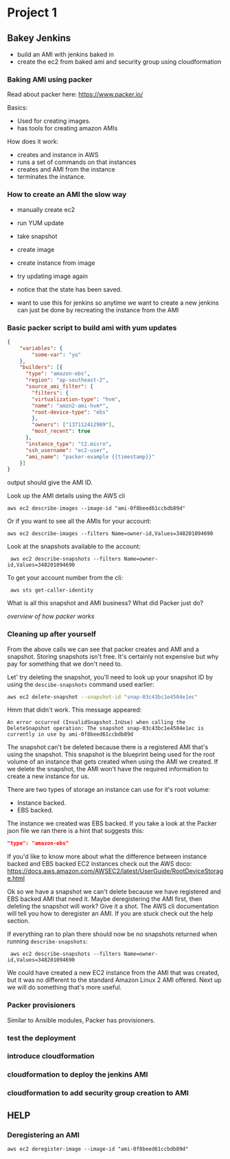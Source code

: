 # Project 1

## Bakey Jenkins

- build an AMI with jenkins baked in
- create the ec2 from baked ami and security group using cloudformation

### Baking AMI using packer

Read about packer here: https://www.packer.io/

Basics:
- Used for creating images.
- has tools for creating amazon AMIs

How does it work:
- creates and instance in AWS
- runs a set of commands on that instances
- creates and AMI from the instance
- terminates the instance.

### How to create an AMI the slow way

- manually create ec2
- run YUM update
- take snapshot
- create image
- create instance from image
- try updating image again
- notice that the state has been saved.

- want to use this for jenkins so anytime we want to create a new jenkins can just be done by recreating the instance from the AMI

### Basic packer script to build ami with yum updates

```json
{
    "variables": {
        "some-var": "yo"
    },
    "builders": [{
      "type": "amazon-ebs",
      "region": "ap-southeast-2",
      "source_ami_filter": {
        "filters": {
        "virtualization-type": "hvm",
        "name": "amzn2-ami-hvm*",
        "root-device-type": "ebs"
        },
        "owners": ["137112412989"],
        "most_recent": true
      },
      "instance_type": "t2.micro",
      "ssh_username": "ec2-user",
      "ami_name": "packer-example {{timestamp}}"
    }]
}
```

output should give the AMI ID.

Look up the AMI details using the AWS cli

```
aws ec2 describe-images --image-id "ami-0f8beed61ccbdb89d"
```

Or if you want to see all the AMIs for your account:

```
aws ec2 describe-images --filters Name=owner-id,Values=348201094690
```

Look at the snapshots available to the account:

```
 aws ec2 describe-snapshots --filters Name=owner-id,Values=348201094690
```

To get your account number from the cli:
```
 aws sts get-caller-identity
```

What is all this snapshot and AMI business? What did Packer just do?

*overview of how packer works*

### Cleaning up after yourself

From the above calls we can see that packer creates and AMI and a snapshot. Storing snapshots isn't free. It's certainly not expensive but why pay for something that we don't need to.

Let' try deleting the snapshot, you'll need to look up your snapshot ID by using the `descibe-snapshots` command used earlier:

``` bash
aws ec2 delete-snapshot --snapshot-id "snap-03c43bc1e4504e1ec"
```

Hmm that didn't work. This message appeared:

```
An error occurred (InvalidSnapshot.InUse) when calling the DeleteSnapshot operation: The snapshot snap-03c43bc1e4504e1ec is currently in use by ami-0f8beed61ccbdb89d
```

The snapshot can't be deleted because there is a registered AMI that's using the snapshot. This snapshot is the blueprint being used for the root volume of an instance that gets created when using the AMI we created. If we delete the snapshot, the AMI won't have the required information to create a new instance for us.

There are two types of storage an instance can use for it's root volume:

- Instance backed.
- EBS backed.

The instance we created was EBS backed. If you take a look at the Packer json file we ran there is a hint that suggests this:

```json
"type": "amazon-ebs"
```

If you'd like to know more about what the difference between instance backed and EBS backed EC2 instances check out the AWS doco: https://docs.aws.amazon.com/AWSEC2/latest/UserGuide/RootDeviceStorage.html

Ok so we have a snapshot we can't delete because we have registered and EBS backed AMI that need it. Maybe deregistering the AMI first, then deleting the snapshot will work? Give it a shot. The AWS cli documentation will tell you how to deregister an AMI. If you are stuck check out the help section.

If everything ran to plan there should now be no snapshots returned when running `describe-snapshots`:

```
 aws ec2 describe-snapshots --filters Name=owner-id,Values=348201094690
```

We could have created a new EC2 instance from the AMI that was created, but it was no different to the standard Amazon Linux 2 AMI offered. Next up we will do something that's more useful.

### Packer provisioners

Similar to Ansible modules, Packer has provisioners.





### test the deployment

### introduce cloudformation

### cloudformation to deploy the jenkins AMI

### cloudformation to add security group creation to AMI


## HELP

### Deregistering an AMI

```
aws ec2 deregister-image --image-id "ami-0f8beed61ccbdb89d"
```